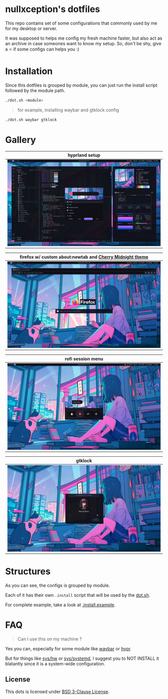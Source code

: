 # nullxception's dotfiles

This repo contains set of some configurations that commonly used by me for my desktop or server.

It was supposed to helps me config my fresh machine faster, but also act as an archive in case someones want to know my setup. So, don't be shy, give a ⭐️ if some configs can helps you :)

# Installation

Since this dotfiles is grouped by module, you can just run the install script followed by the module path.

```bash
./dot.sh <module>
```

> for example, installing waybar and gtklock config

```bash
./dot.sh waybar gtklock
```

# Gallery

| hyprland setup                                  |
| ----------------------------------------------- |
| ![hyprland setup](.github/assets/hyprland.webp) |

| firefox w/ custom about:newtab and [Cherry Midnight theme](https://addons.mozilla.org/en-US/firefox/addon/cherry-midnight) |
| -------------------------------------------------------------------------------------------------------------------------- |
| ![firefox](.github/assets/firefox.webp)                                                                                    |

| rofi session menu                                          |
| ---------------------------------------------------------- |
| ![rofi session menu](.github/assets/rofi-session.webp?v=2) |

| gtklock                                 |
| --------------------------------------- |
| ![gtklock](.github/assets/gtklock.webp) |

# Structures

As you can see, the configs is grouped by module.

Each of it has their own `.install` script that will be used by the [dot.sh](dot.sh).

For complete example, take a look at [.install.example](.install.example).

# FAQ

> Can I use this on my machine ?

Yes you can, especially for some module like [waybar](waybar) or [hypr](hypr).

But for things like [sys/hw](sys/hw) or [sys/systemd](sys/systemd), I suggest you to NOT INSTALL it blatantly since it is a system-wide configuration.

## License

This dots is licensed under [BSD 3-Clause License](LICENSE).
